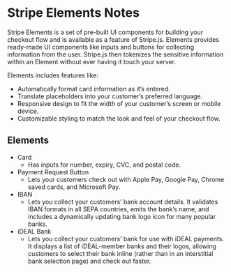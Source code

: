 # Stripe Elements Notes

Stripe Elements is a set of pre-built UI components for building your checkout
flow and is available as a feature of Stripe.js.  Elements provides ready-made
UI components like inputs and buttons for collecting information from the user.
Stripe.js then tokenizes the sensitive information within an Element without
ever having it touch your server.

Elements includes features like:

- Automatically format card information as it’s entered.
- Translate placeholders into your customer’s preferred language.
- Responsive design to fit the width of your customer’s screen or mobile device.
- Customizable styling to match the look and feel of your checkout flow.


## Elements

- Card
  + Has inputs for number, expiry, CVC, and postal code.
- Payment Request Button
  + Lets your customers check out with Apple Pay, Google Pay, Chrome saved cards,
    and Microsoft Pay.
- IBAN
  + Lets you collect your customers’ bank account details.  It validates IBAN
    formats in all SEPA countries, emits the bank’s name, and includes a dynamically
    updating bank logo icon for many popular banks. 
- iDEAL Bank
  + Lets you collect your customers’ bank for use with iDEAL payments.  It displays
    a list of iDEAL-member banks and their logos, allowing customers to select their
    bank inline (rather than in an interstitial bank selection page) and check out
    faster.

